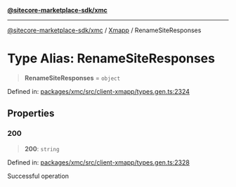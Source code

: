 [**@sitecore-marketplace-sdk/xmc**](../../../../README.md)

***

[@sitecore-marketplace-sdk/xmc](../../../../README.md) / [Xmapp](../README.md) / RenameSiteResponses

# Type Alias: RenameSiteResponses

> **RenameSiteResponses** = `object`

Defined in: [packages/xmc/src/client-xmapp/types.gen.ts:2324](https://github.com/Sitecore/marketplace-sdk/blob/main/packages/xmc/src/client-xmapp/types.gen.ts#L2324)

## Properties

### 200

> **200**: `string`

Defined in: [packages/xmc/src/client-xmapp/types.gen.ts:2328](https://github.com/Sitecore/marketplace-sdk/blob/main/packages/xmc/src/client-xmapp/types.gen.ts#L2328)

Successful operation
